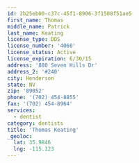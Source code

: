 ```yaml
---
id: 2b25eb00-c37c-45f1-8906-3f1508f51ae5
first_name: Thomas
middle_name: Patrick
last_name: Keating
license_type: DDS
license_number: '4060'
license_status: Active
license_expiration: 6/30/15
address: '880 Seven Hills Dr'
address_2: '#240'
city: Henderson
state: NV
zip: '89052'
phone: '(702) 454-8855'
fax: '(702) 454-8964'
services:
  - dentist
category: dentists
title: 'Thomas Keating'
_geoloc:
  lat: 35.9846
  lng: -115.123
---
```

